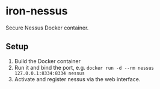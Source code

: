 # iron-nessus
Secure Nessus Docker container.

## Setup
1. Build the Docker container
2. Run it and bind the port, e.g. `docker run -d --rm nessus 127.0.0.1:8334:8334 nessus`
3. Activate and register nessus via the web interface.
